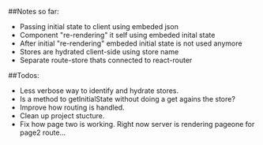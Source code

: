 ##Notes so far:

* Passing initial state to client using embeded json
* Component "re-rendering" it self using embeded inital state
* After initial "re-rendering" embeded initial state is not used anymore
* Stores are hydrated client-side using store name
* Separate route-store thats connected to react-router

##Todos:

* Less verbose way to identify and hydrate stores.
* Is a method to getInitialState without doing a get agains the store?
* Improve how routing is handled.
* Clean up project stucture.
* Fix how page two is working. Right now server is rendering pageone for page2 route...






